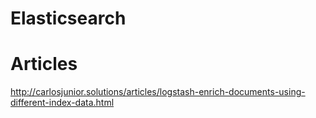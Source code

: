 # Elasticsearch



# Articles
http://carlosjunior.solutions/articles/logstash-enrich-documents-using-different-index-data.html
